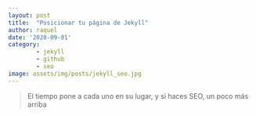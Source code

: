 ```yaml
---
layout: post
title:  "Posicionar tu página de Jekyll"
author: raquel
date: '2020-09-01'
category: 
        - jekyll
        - github
        - seo
image: assets/img/posts/jekyll_seo.jpg
---
```


<blockquote>
El tiempo pone a cada uno en su lugar, y si haces SEO, un poco más arriba
</blockquote>
